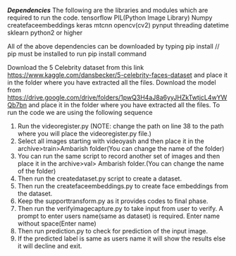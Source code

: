 ***Dependencies***
The following are the libraries and modules which are required to run the code.
tensorflow
PIL(Python Image Library)
Numpy
createfaceembeddings
keras
mtcnn
opencv(cv2)
pynput
threading
datetime
sklearn
python2 or higher

All of the above dependencies can be downloaded by typing pip install <dependency> // pip must be installed to run pip install command

Download the 5 Celebrity dataset from this link https://www.kaggle.com/dansbecker/5-celebrity-faces-dataset and place it in the folder where you have extracted all the files.
Download the model from https://drive.google.com/drive/folders/1pwQ3H4aJ8a6yyJHZkTwtjcL4wYWQb7bn and place it in the folder where you have extracted all the files.
To run the code we are using the following sequence
1. Run the videoregister.py (NOTE: change the path on line 38 to the path where you will place the videoregister.py file.)
2. Select all images starting with videoyash and then place it in the archive>train>Ambarish folder(You can change the name of the folder)
3. You can run the same script to record another set of images and then place it in the archive>val> Ambarish folder.(You can change the name of the folder)
4. Then run the createdataset.py script to create a dataset.
5. Then run the createfaceembeddings.py to create face embeddings from the dataset.
6. Keep the supporttransform.py as it provides codes to final phase.
7. Then run the verifyimagecapture.py to take input from user to verify. A prompt to enter users name(same as dataset) is required. Enter name without space(Enter name<name>)
8. Then run prediction.py to check for prediction of the input image.  
9. If the predicted label is same as users name it will show the results else it will decline and exit.